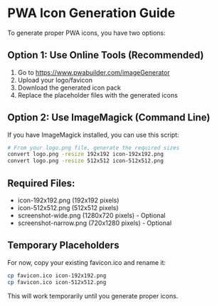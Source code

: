 # PWA Icon Generation Guide

To generate proper PWA icons, you have two options:

## Option 1: Use Online Tools (Recommended)
1. Go to https://www.pwabuilder.com/imageGenerator
2. Upload your logo/favicon
3. Download the generated icon pack
4. Replace the placeholder files with the generated icons

## Option 2: Use ImageMagick (Command Line)
If you have ImageMagick installed, you can use this script:

```bash
# From your logo.png file, generate the required sizes
convert logo.png -resize 192x192 icon-192x192.png
convert logo.png -resize 512x512 icon-512x512.png
```

## Required Files:
- icon-192x192.png (192x192 pixels)
- icon-512x512.png (512x512 pixels)
- screenshot-wide.png (1280x720 pixels) - Optional
- screenshot-narrow.png (720x1280 pixels) - Optional

## Temporary Placeholders
For now, copy your existing favicon.ico and rename it:
```bash
cp favicon.ico icon-192x192.png
cp favicon.ico icon-512x512.png
```

This will work temporarily until you generate proper icons.